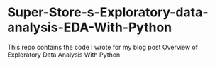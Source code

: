 # Super-Store-s-Exploratory-data-analysis-EDA-With-Python
This repo contains the code I wrote for my blog post Overview of Exploratory Data Analysis With Python

